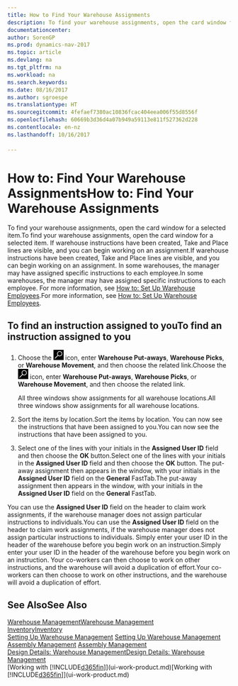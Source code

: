 ```yaml
---
title: How to Find Your Warehouse Assignments
description: To find your warehouse assignments, open the card window for a selected item. If warehouse instructions have been created, Take and Place lines are visible, and you can begin working on an assignment. In some warehouses, the manager may have assigned specific instructions to each employee.
documentationcenter: 
author: SorenGP
ms.prod: dynamics-nav-2017
ms.topic: article
ms.devlang: na
ms.tgt_pltfrm: na
ms.workload: na
ms.search.keywords: 
ms.date: 08/16/2017
ms.author: sgroespe
ms.translationtype: HT
ms.sourcegitcommit: 4fefaef7380ac10836fcac404eea006f55d8556f
ms.openlocfilehash: 60669b3d36d4a07b949a59113e811f527362d228
ms.contentlocale: en-nz
ms.lasthandoff: 10/16/2017

---
```

# <a name="how-to-find-your-warehouse-assignments"></a><span data-ttu-id="cb162-105">How to: Find Your Warehouse Assignments</span><span class="sxs-lookup"><span data-stu-id="cb162-105">How to: Find Your Warehouse Assignments</span></span>
<span data-ttu-id="cb162-106">To find your warehouse assignments, open the card window for a selected item.</span><span class="sxs-lookup"><span data-stu-id="cb162-106">To find your warehouse assignments, open the card window for a selected item.</span></span> <span data-ttu-id="cb162-107">If warehouse instructions have been created, Take and Place lines are visible, and you can begin working on an assignment.</span><span class="sxs-lookup"><span data-stu-id="cb162-107">If warehouse instructions have been created, Take and Place lines are visible, and you can begin working on an assignment.</span></span> <span data-ttu-id="cb162-108">In some warehouses, the manager may have assigned specific instructions to each employee.</span><span class="sxs-lookup"><span data-stu-id="cb162-108">In some warehouses, the manager may have assigned specific instructions to each employee.</span></span> <span data-ttu-id="cb162-109">For more information, see [How to: Set Up Warehouse Employees](warehouse-how-to-set-up-warehouse-employees.md).</span><span class="sxs-lookup"><span data-stu-id="cb162-109">For more information, see [How to: Set Up Warehouse Employees](warehouse-how-to-set-up-warehouse-employees.md).</span></span>

## <a name="to-find-an-instruction-assigned-to-you"></a><span data-ttu-id="cb162-110">To find an instruction assigned to you</span><span class="sxs-lookup"><span data-stu-id="cb162-110">To find an instruction assigned to you</span></span>  
1.  <span data-ttu-id="cb162-111">Choose the ![Search for Page or Report](media/ui-search/search_small.png "Search for Page or Report icon") icon, enter **Warehouse Put-aways**, **Warehouse Picks**, or **Warehouse Movement**, and then choose the related link.</span><span class="sxs-lookup"><span data-stu-id="cb162-111">Choose the ![Search for Page or Report](media/ui-search/search_small.png "Search for Page or Report icon") icon, enter **Warehouse Put-aways**, **Warehouse Picks**, or **Warehouse Movement**, and then choose the related link.</span></span>

    <span data-ttu-id="cb162-112">All three windows show assignments for all warehouse locations.</span><span class="sxs-lookup"><span data-stu-id="cb162-112">All three windows show assignments for all warehouse locations.</span></span>  

2. <span data-ttu-id="cb162-113">Sort the items by location.</span><span class="sxs-lookup"><span data-stu-id="cb162-113">Sort the items by location.</span></span> <span data-ttu-id="cb162-114">You can now see the instructions that have been assigned to you.</span><span class="sxs-lookup"><span data-stu-id="cb162-114">You can now see the instructions that have been assigned to you.</span></span>  
3. <span data-ttu-id="cb162-115">Select one of the lines with your initials in the **Assigned User ID** field and then choose the **OK** button.</span><span class="sxs-lookup"><span data-stu-id="cb162-115">Select one of the lines with your initials in the **Assigned User ID** field and then choose the **OK** button.</span></span> <span data-ttu-id="cb162-116">The put-away assignment then appears in the window, with your initials in the **Assigned User ID** field on the **General** FastTab.</span><span class="sxs-lookup"><span data-stu-id="cb162-116">The put-away assignment then appears in the window, with your initials in the **Assigned User ID** field on the **General** FastTab.</span></span>  

<span data-ttu-id="cb162-117">You can use the **Assigned User ID** field on the header to claim work assignments, if the warehouse manager does not assign particular instructions to individuals.</span><span class="sxs-lookup"><span data-stu-id="cb162-117">You can use the **Assigned User ID** field on the header to claim work assignments, if the warehouse manager does not assign particular instructions to individuals.</span></span> <span data-ttu-id="cb162-118">Simply enter your user ID in the header of the warehouse before you begin work on an instruction.</span><span class="sxs-lookup"><span data-stu-id="cb162-118">Simply enter your user ID in the header of the warehouse before you begin work on an instruction.</span></span> <span data-ttu-id="cb162-119">Your co-workers can then choose to work on other instructions, and the warehouse will avoid a duplication of effort.</span><span class="sxs-lookup"><span data-stu-id="cb162-119">Your co-workers can then choose to work on other instructions, and the warehouse will avoid a duplication of effort.</span></span>  

## <a name="see-also"></a><span data-ttu-id="cb162-120">See Also</span><span class="sxs-lookup"><span data-stu-id="cb162-120">See Also</span></span>  
[<span data-ttu-id="cb162-121">Warehouse Management</span><span class="sxs-lookup"><span data-stu-id="cb162-121">Warehouse Management</span></span>](warehouse-manage-warehouse.md)  
[<span data-ttu-id="cb162-122">Inventory</span><span class="sxs-lookup"><span data-stu-id="cb162-122">Inventory</span></span>](inventory-manage-inventory.md)  
<span data-ttu-id="cb162-123">[Setting Up Warehouse Management](warehouse-setup-warehouse.md)   </span><span class="sxs-lookup"><span data-stu-id="cb162-123">[Setting Up Warehouse Management](warehouse-setup-warehouse.md)   </span></span>  
<span data-ttu-id="cb162-124">[Assembly Management](assembly-assemble-items.md)  </span><span class="sxs-lookup"><span data-stu-id="cb162-124">[Assembly Management](assembly-assemble-items.md)  </span></span>  
[<span data-ttu-id="cb162-125">Design Details: Warehouse Management</span><span class="sxs-lookup"><span data-stu-id="cb162-125">Design Details: Warehouse Management</span></span>](design-details-warehouse-management.md)  
<span data-ttu-id="cb162-126">[Working with [!INCLUDE[d365fin](includes/d365fin_md.md)]](ui-work-product.md)</span><span class="sxs-lookup"><span data-stu-id="cb162-126">[Working with [!INCLUDE[d365fin](includes/d365fin_md.md)]](ui-work-product.md)</span></span> 

